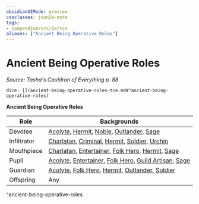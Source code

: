 ```yaml
---
obsidianUIMode: preview
cssclasses: json5e-note
tags:
- compendium/src/5e/tce
aliases: ["Ancient Being Operative Roles"]
---
```

# Ancient Being Operative Roles
*Source: Tasha's Cauldron of Everything p. 88* 

`dice: [](ancient-being-operative-roles-tce.md#^ancient-being-operative-roles)`

**Ancient Being Operative Roles**

| Role | Backgrounds |
|------|-------------|
| Devotee | [Acolyte](2.%20GM%20Tools/5eTools%20Compendium%20&%20Rules/z_compendium/backgrounds/b_acolyte.md), [Hermit](b_hermit.md), [Noble](2.%20GM%20Tools/5eTools%20Compendium%20&%20Rules/z_compendium/backgrounds/b_noble.md), [Outlander](b_outlander.md), [Sage](b_sage.md) |
| Infiltrator | [Charlatan](b_charlatan.md), [Criminal](b_criminal.md), [Hermit](b_hermit.md), [Soldier](b_soldier.md), [Urchin](b_urchin.md) |
| Mouthpiece | [Charlatan](b_charlatan.md), [Entertainer](b_entertainer.md), [Folk Hero](b_folk-hero.md), [Hermit](b_hermit.md), [Sage](b_sage.md) |
| Pupil | [Acolyte](2.%20GM%20Tools/5eTools%20Compendium%20&%20Rules/z_compendium/backgrounds/b_acolyte.md), [Entertainer](b_entertainer.md), [Folk Hero](b_folk-hero.md), [Guild Artisan](b_guild-artisan.md), [Sage](b_sage.md) |
| Guardian | [Acolyte](2.%20GM%20Tools/5eTools%20Compendium%20&%20Rules/z_compendium/backgrounds/b_acolyte.md), [Folk Hero](b_folk-hero.md), [Hermit](b_hermit.md), [Outlander](b_outlander.md), [Soldier](b_soldier.md) |
| Offspring | Any |
^ancient-being-operative-roles